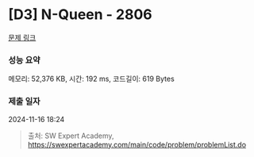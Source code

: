 # [D3] N-Queen - 2806 

[문제 링크](https://swexpertacademy.com/main/code/problem/problemDetail.do?contestProbId=AV7GKs06AU0DFAXB) 

### 성능 요약

메모리: 52,376 KB, 시간: 192 ms, 코드길이: 619 Bytes

### 제출 일자

2024-11-16 18:24



> 출처: SW Expert Academy, https://swexpertacademy.com/main/code/problem/problemList.do